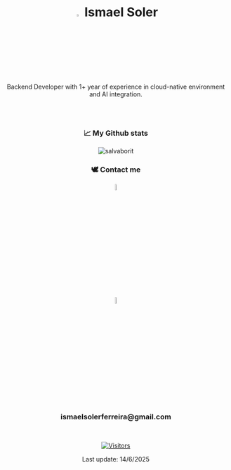 <!--HEADER-->
<h1 align="center">
<img width=3.5% src="https://s5.gifyu.com/images/ezgif.com-gif-maker-3ba49abe6c32abe6c.gif" alt="gif" />
Ismael Soler
</h1>

<p align="center">Backend Developer with 1+ year of experience in cloud-native environment and AI integration.</p>
<!-- <p align="center">Currently working on holbertonschool-higher_level_programming</p> -->
<!-- LANGUAGE AND TOOLS -->
<!--<h3 align="center">🛠 Languages and Tools</h3>-->
<!--<p align="center">-->
<!--BASH-->
<!--<a  href="https://www.gnu.org/software/bash/"><img src="https://upload.wikimedia.org/wikipedia/commons/thumb/4/4b/Bash_Logo_Colored.svg/1200px-Bash_Logo_Colored.svg.png" alt="BASH" width=7%></img></a>-->
<!--C-->
<!--<a href="https://www.cprogramming.com/" target="_blank" rel="noreferrer"> <img src="https://upload.wikimedia.org/wikipedia/commons/thumb/1/18/C_Programming_Language.svg/695px-C_Programming_Language.svg.png" alt="c" width=6.4%/> </a>-->
<!--PYTHON-->
<!--<a href="https://www.python.org" target="_blank" rel="noreferrer"> <img src="https://raw.githubusercontent.com/devicons/devicon/master/icons/python/python-original.svg" alt="python" width=7%/> </a>-->
<!--C#-->
<!--<a href="https://www.w3schools.com/cs/" target="_blank" rel="noreferrer"> <img src="https://raw.githubusercontent.com/devicons/devicon/master/icons/csharp/csharp-original.svg" alt="csharp" width=7%/> </a>-->
<!--GIT-->
<!--<a href="https://git-scm.com/" target="_blank" rel="noreferrer"> <img src="https://www.vectorlogo.zone/logos/git-scm/git-scm-icon.svg" alt="git" width=6.6%/> </a>-->
<!--CSS-->
<!--<a href="https://www.w3schools.com/css/" target="_blank" rel="noreferrer"> <img src="https://raw.githubusercontent.com/devicons/devicon/master/icons/css3/css3-original-wordmark.svg" alt="css3" width=7.5%/> </a>-->
<!--HTML-->
<!--<a href="https://www.w3.org/html/" target="_blank" rel="noreferrer"> <img src="https://raw.githubusercontent.com/devicons/devicon/master/icons/html5/html5-original-wordmark.svg" alt="html5" width=7%/> </a>-->
<!--PHOTOSHOP-->
<!--<a href="https://www.photoshop.com/en" target="_blank" rel="noreferrer"> <img src="https://cdn-icons-png.flaticon.com/512/552/552220.png" alt="photoshop" width=6%/> </a>-->
<!--UNITY-->
<!--<a href="https://unity.com/" target="_blank" rel="noreferrer"> <img src="https://www.vectorlogo.zone/logos/unity3d/unity3d-icon.svg" alt="unity" width=7%/> </a> -->
<!--</p>-->


##

 <!-- 
<h3 align="center">
⚒️ Relevant projects
</h3>
<p align="center"><a href="https://github.com/ismael-soler/fleet_manager_api">Fleet Manager API (backend)</a></p>
<p align="center"><a href="https://github.com/ismael-soler/fleet_manager_app">Fleet Manager App (frontend)</a></p>
<p align="center"><a href="https://github.com/ismael-soler/sorting_algorithm_visualizer">Sorting Algorithm Visualizer</a></p>
<p align="center"><a href="https://github.com/ismael-soler/holbertonschool-AirBnB_clone">Simple Airbnb clone</a></p>
<p align="center"><a href="https://github.com/ismael-soler/holbertonschool-simple_shell">Shell in C</a></p>
-->

<br>
<h3 align="center">
📈 My Github stats
</h3>
<p align="center">
 <!-- <img src="https://github-readme-stats.vercel.app/api?username=salvaborit&show_icons=true&count_private=true&theme=darcula&hide_title=true&hide_border=true&hide=issues,contribs&bg_color=00000000"  alt="salvaborit" />
 <img src="https://github-readme-stats.vercel.app/api/top-langs/?username=salvaborit&layout=compact&hide_border=true&theme=darcula&hide_title=true&bg_color=00000000&langs_count=6&hide=jupyter%20notebook,tex,m,css,php" alt="salvaborit" /> -->
 <img src="https://github-readme-streak-stats.herokuapp.com?user=ismael-soler&theme=darcula&hide_border=true&background=FFFFFF00" alt="salvaborit" />
 <br>

<!--CONTACT-->
<h3 align="center">
🕊 Contact me
</h3>
<!-- LINKEDIN -->
<div align="center">

<a href="https://www.linkedin.com/in/ismael-soler/"> <img src="https://cdn-icons-png.flaticon.com/512/3938/3938061.png" alt="linkedin" width=6%/>
</a>

<div>
<h3 align="center">
  <img style="vertical-align:middle" width="6.3%" src="https://cdn-icons-png.flaticon.com/512/552/552486.png" alt="Email">
  <p>ismaelsolerferreira@gmail.com</p>
</h3>
</div>
<!--<div>
  <img style="vertical-align:middle" width="5%" src="https://gifyu.com/image/Swf7x" alt="Email">
  <span style="">ismaelsolerferreira@gmail.com</span>
</div>-->
</div>

</p>


<br>

<div align="center">

[![Visitors](https://api.visitorbadge.io/api/visitors?path=https%3A%2F%2Fgithub.com%2Fismael-soler&label=Profile%20Views&labelColor=%23d9e3f0&countColor=%23697689&labelStyle=upper)](https://visitorbadge.io/status?path=https%3A%2F%2Fgithub.com%2Fismael-soler)

Last update: 14/6/2025

</div>



<!--https://linkedin-github.herokuapp.com/api/render/Ismael%20Soler/Software%20Engineer/Student/Montevideo,%20Uruguay/dark/https%3A%2F%2Fmedia-exp1.licdn.com%2Fdms%2Fimage%2FC5603AQES74YkfzqLkA%2Fprofile-displayphoto-shrink_800_800%2F0%2F1662583765731%3Fe%3D1668038400%26v%3Dbeta%26t%3DqXFlzSjShemfOPrjfospnD79A6fCArlJLHde4mATCKg)](http://www.linkedin.com/in/ismael-soler/-->
